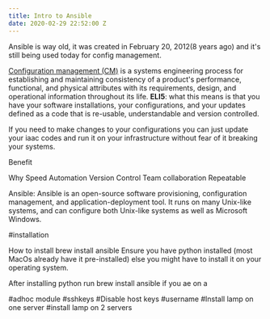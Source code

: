 ```yaml
---
title: Intro to Ansible
date: 2020-02-29 22:52:00 Z
---
```


Ansible is way old, it was created in February 20, 2012(8 years ago) and it's still being used today for config management.

[Configuration management (CM)](https://en.wikipedia.org/wiki/Configuration_management) is a systems engineering process for establishing and maintaining consistency of a product's performance, functional, and physical attributes with its requirements, design, and operational information throughout its life. **ELI5**: what this means is that you have your software installations, your configurations, and your updates defined as a code that is re-usable, understandable and version controlled. 

If you need to make changes to your configurations you can just update your iaac codes and run it on your infrastructure without fear of it breaking your systems.

Benefit

Why
Speed 
Automation
Version Control 
Team collaboration
Repeatable





Ansible: Ansible is an open-source software provisioning, configuration management, and application-deployment tool. It runs on many Unix-like systems, and can configure both Unix-like systems as well as Microsoft Windows.

#installation

How to install brew install ansible
Ensure you have python installed (most MacOs already have it pre-installed) else you might have to install it on your operating system.

After installing python run brew install ansible if you ae on a 

#adhoc module
#sshkeys
#Disable host keys
#username
#Install lamp on one server
#install lamp on 2 servers